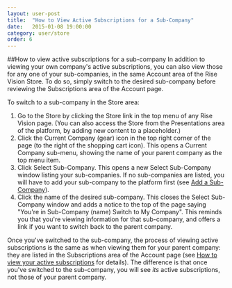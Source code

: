 ```yaml
---
layout: user-post
title:  "How to View Active Subscriptions for a Sub-Company"
date:   2015-01-08 19:00:00
category: user/store
order: 6
---
```

##How to view active subscriptions for a sub-company
In addition to viewing your own company's active subscriptions, you can also view those for any one of your sub-companies, in the same Account area of the Rise Vision Store. To do so, simply switch to the desired sub-company before reviewing the Subscriptions area of the Account page.

To switch to a sub-company in the Store area:

1. Go to the Store by clicking the Store link in the top menu of any Rise Vision page.  (You can also access the Store from the Presentations area of the platform, by adding new content to a placeholder.) 
2. Click the Current Company (gear) icon in the top right corner of the page (to the right of the shopping cart icon).  This opens a Current Company sub-menu, showing the name of your parent company as the top menu item.
3. Click Select Sub-Company. This opens a new Select Sub-Company window listing your sub-companies. If no sub-companies are listed, you will have to add your sub-company to the platform first (see [Add a Sub-Company](http://help.risevision.com/#/user/company/add-a-sub-company)).
4. Click the name of the desired sub-company.  This closes the Select Sub-Company window and adds a notice to the top of the page saying "You're in Sub-Company (name)  Switch to My Company". This reminds you that you're viewing information for that sub-company, and offers a link if you want to switch back to the parent company.

Once you've switched to the sub-company, the process of viewing active subscriptions is the same as when viewing them for your parent company: they are listed in the Subscriptions area of the Account page (see [How to view your active subscriptions](/#/user/store/how-to-view-active-subscriptions) for details). The difference is that once you've switched to the sub-company, you will see *its* active subscriptions, not those of your parent company.
